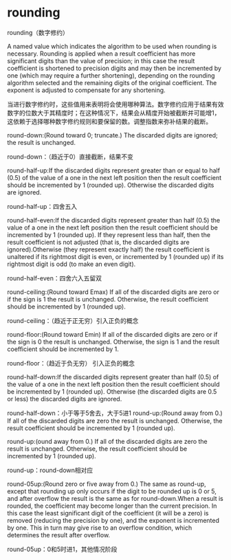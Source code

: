 # rounding
rounding（数字修约）

A named value which indicates the algorithm to be used when rounding is necessary. Rounding is applied when a result coefficient has more significant digits than the value of precision; in this case the result coefficient is shortened to precision digits and may then be incremented by one (which may require a further shortening), depending on the rounding algorithm selected and the remaining digits of the original coefficient. The exponent is adjusted to compensate for any shortening.

当进行数字修约时，这些值用来表明将会使用哪种算法。数字修约应用于结果有效数字的位数大于其精度时；在这种情况下，结果会从精度开始被截断并可能增1，这依赖于选择哪种数字修约规则和要保留的数。调整指数来弥补结果的截断。

round-down:(Round toward 0; truncate.) The discarded digits are ignored; the result is unchanged.

round-down：（趋近于0）直接截断，结果不变

round-half-up:If the discarded digits represent greater than or equal to half (0.5) of the value of a one in the next left position then the result coefficient should be incremented by 1 (rounded up). Otherwise the discarded digits are ignored.

round-half-up：四舍五入

round-half-even:If the discarded digits represent greater than half (0.5) the value of a one in the next left position then the result coefficient should be incremented by 1 (rounded up). If they represent less than half, then the result coefficient is not adjusted (that is, the discarded digits are ignored).Otherwise (they represent exactly half) the result coefficient is unaltered if its rightmost digit is even, or incremented by 1 (rounded up) if its rightmost digit is odd (to make an even digit).

round-half-even：四舍六入五留双

round-ceiling:(Round toward Emax) If all of the discarded digits are zero or if the sign is 1 the result is unchanged. Otherwise, the result coefficient should be incremented by 1 (rounded up).

round-ceiling：（趋近于正无穷）引入正负的概念
 

round-floor:(Round toward Emin) If all of the discarded digits are zero or if the sign is 0 the result is unchanged. Otherwise, the sign is 1 and the result coefficient should be incremented by 1.

round-floor：（趋近于负无穷） 引入正负的概念

round-half-down:If the discarded digits represent greater than half (0.5) of the value of a one in the next left position then the result coefficient should be incremented by 1 (rounded up). Otherwise (the discarded digits are 0.5 or less) the discarded digits are ignored.

round-half-down：小于等于5舍去，大于5进1
round-up:(Round away from 0.) If all of the discarded digits are zero the result is unchanged. Otherwise, the result coefficient should be incremented by 1 (rounded up).

round-up:(ound away from 0.) If all of the discarded digits are zero the result is unchanged. Otherwise, the result coefficient should be incremented by 1 (rounded up).

round-up：round-down相对应

round-05up:(Round zero or five away from 0.) The same as round-up, except that rounding up only occurs if the digit to be rounded up is 0 or 5, and after overflow the result is the same as for round-down.When a result is rounded, the coefficient may become longer than the current precision. In this case the least significant digit of the coefficient (it will be a zero) is removed (reducing the precision by one), and the exponent is incremented by one. This in turn may give rise to an overflow condition, which determines the result after overflow.

round-05up：0和5时进1，其他情况阶段
